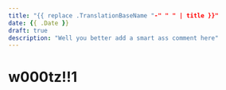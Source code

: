 ```yaml
---
title: "{{ replace .TranslationBaseName "-" " " | title }}"
date: {{ .Date }}
draft: true
description: "Well you better add a smart ass comment here"
---
```


# w000tz!!1
